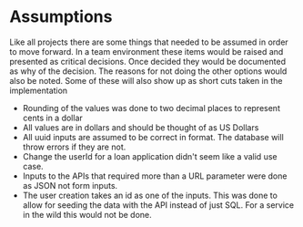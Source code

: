 # Assumptions
Like all projects there are some things that needed to be assumed in order to move forward. In a team environment these items would be raised and presented as critical decisions. Once decided they would be documented as why of the decision.
The reasons for not doing the other options would also be noted.
Some of these will also show up as short cuts taken in the implementation

- Rounding of the values was done to two decimal places to represent cents in a dollar
- All values are in dollars and should be thought of as US Dollars
- All uuid inputs are assumed to be correct in format. The database will throw errors if they are not.
- Change the userId for a loan application didn't seem like a valid use case.
- Inputs to the APIs that required more than a URL parameter were done as JSON not form inputs.
- The user creation takes an id as one of the inputs. This was done to allow for seeding the data with the API instead of just SQL. For a service in the wild this would not be done.
